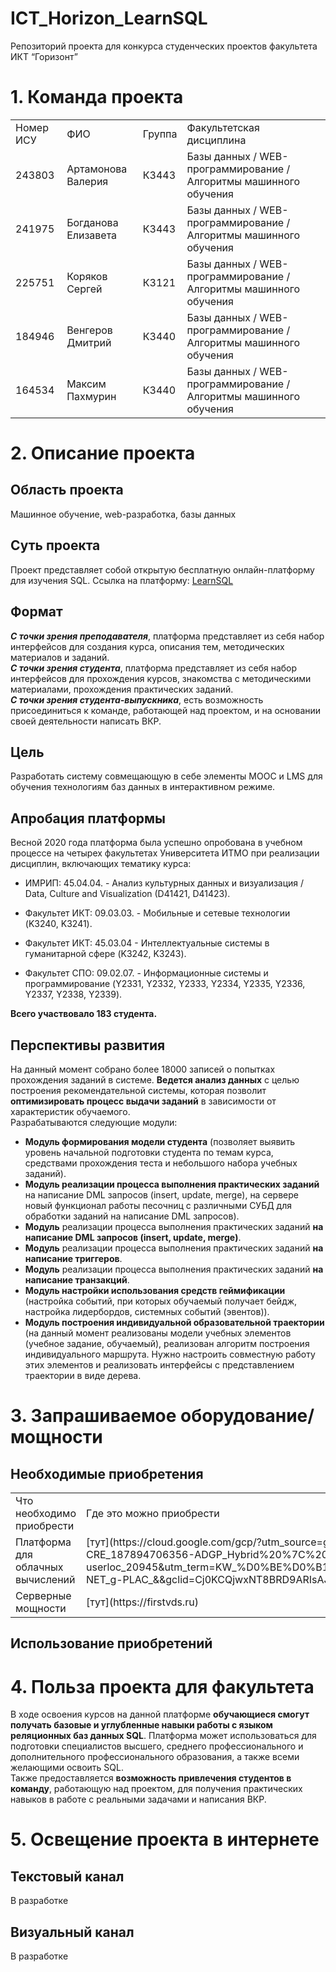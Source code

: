 # ICT_Horizon_LearnSQL
Репозиторий проекта для конкурса студенческих проектов факультета ИКТ “Горизонт”
# 1. Команда проекта
<table width='80%'>
  <tr>
    <td> Номер ИСУ </td>
    <td> ФИО </td>
    <td> Группа </td>
    <td> Факультетская дисциплина </td>
  </tr>
  <tr>
    <td> 243803 </td>
    <td> Артамонова Валерия </td>
    <td> К3443 </td>
    <td> Базы данных / WEB-программирование / Алгоритмы машинного обучения </td>
  </tr>
  <tr>
    <td> 241975 </td>
    <td> Богданова Елизавета </td>
    <td> К3443 </td>
    <td> Базы данных / WEB-программирование / Алгоритмы машинного обучения </td>
  </tr>
  <tr>
    <td> 225751 </td>
    <td> Коряков Сергей </td>
    <td> К3121 </td>
    <td> Базы данных / WEB-программирование / Алгоритмы машинного обучения </td>
  </tr>
  <tr>
    <td> 184946 </td>
    <td> Венгеров Дмитрий </td>
    <td> К3440 </td>
    <td> Базы данных / WEB-программирование / Алгоритмы машинного обучения </td>
  </tr>
  <tr>
    <td> 164534 </td>
    <td> Максим Пахмурин </td>
    <td> К3440 </td>
    <td> Базы данных / WEB-программирование / Алгоритмы машинного обучения </td>
  </tr>
</table>

# 2. Описание проекта
## Область проекта
Машинное обучение, web-разработка, базы данных
## Суть проекта
Проект представляет собой открытую бесплатную онлайн-платформу для изучения SQL.
Ссылка на платформу: [LearnSQL](http://learnsql.ru/)
## Формат
***С точки зрения преподавателя***, платформа представляет из себя набор интерфейсов для создания курса, описания тем, методических материалов и заданий.<br>
***С точки зрения студента***, платформа представляет из себя набор интерфейсов для прохождения курсов, знакомства с методическими материалами, прохождения практических заданий.<br>
***С точки зрения студента-выпускника***, есть возможность присоединиться к команде, работающей над проектом, и на основании своей деятельности написать ВКР.
## Цель
Разработать систему совмещающую в себе элементы MOOC и LMS для обучения технологиям баз данных в интерактивном режиме.

## Апробация платформы
Весной 2020 года платформа была успешно опробована в учебном процессе на четырех факультетах Университета ИТМО при реализации дисциплин, включающих тематику курса:<br>
- ИМРИП: 45.04.04. - Анализ культурных данных и визуализация / Data, Culture and Visualization (D41421, D41423).<br>

- Факультет ИКТ: 09.03.03. - Мобильные и сетевые технологии (K3240, K3241).<br>

- Факультет ИКТ: 45.03.04 - Интеллектуальные системы в гуманитарной сфере (K3242, K3243).<br>

- Факультет СПО: 09.02.07. - Информационные системы и программирование (Y2331, Y2332, Y2333, Y2334, Y2335, Y2336, Y2337, Y2338, Y2339).<br>

**Всего участвовало 183 студента.**


## Перспективы развития
На данный момент собрано более 18000 записей о попытках прохождения заданий в системе. **Ведется анализ данных** с целью построения рекомендательной системы, которая позволит **оптимизировать процесс выдачи заданий** в зависимости от характеристик обучаемого.<br>
Разрабатываются следующие модули:<br>
- **Модуль формирования модели студента** (позволяет выявить уровень начальной подготовки студента по темам курса, средствами прохождения теста и небольшого набора учебных заданий).<br>
- **Модуль реализации процесса выполнения практических заданий** на написание DML запросов (insert, update, merge), на сервере новый функционал работы песочниц с различными СУБД для обработки заданий на написание DML запросов).<br>
- **Модуль** реализации процесса выполнения практических заданий **на написание DML запросов (insert, update, merge)**.<br>
- **Модуль** реализации процесса выполнения практических заданий **на написание триггеров**.<br>
- **Модуль** реализации процесса выполнения практических заданий **на написание транзакций**.<br>
- **Модуль настройки использования средств геймификации** (настройка событий, при которых обучаемый получает бейдж, настройка лидербордов, системных событий (эвентов)).<br>
- **Модуль построения индивидуальной образовательной траектории** (на данный момент реализованы модели учебных элементов (учебное задание, обучаемый), реализован алгоритм построения индивидуального маршрута. Нужно настроить совместную работу этих элементов и реализовать интерфейсы с представлением траектории в виде дерева.

# 3. Запрашиваемое оборудование/мощности
## Необходимые приобретения
<table width='80%'>
  <tr>
    <td> Что необходимо приобрести </td>
    <td> Где это можно приобрести </td>
  </tr>
  <tr>
    <td> Платформа для облачных вычислений </td>
    <td> [тут](https://cloud.google.com/gcp/?utm_source=google&utm_medium=cpc&utm_campaign=emea-ru-all-ru-dr-skws-all-all-trial-e-gcp-1009139&utm_content=text-ad-none-any-DEV_c-CRE_187894706356-ADGP_Hybrid%20%7C%20AW%20SEM%20%7C%20SKWS%20~%20EXA_1%3A1_RU_RU_General_Cloud_cloud%20computing-KWID_43700053286996626-kwd-21939360208-userloc_20945&utm_term=KW_%D0%BE%D0%B1%D0%BB%D0%B0%D1%87%D0%BD%D1%8B%D0%B5%20%D0%B2%D1%8B%D1%87%D0%B8%D1%81%D0%BB%D0%B5%D0%BD%D0%B8%D1%8F-NET_g-PLAC_&&gclid=Cj0KCQjwxNT8BRD9ARIsAJ8S5xZ9KHPVSIePrawo41ClbSXaMxCqGTwJWIdI7Gqc_0F7iMcaC4iIbuIaAto-EALw_wcB)</td>
  </tr>
  <tr>
    <td> Серверные мощности </td>
    <td> [тут](https://firstvds.ru)</td>
  </tr>
</table>

## Использование приобретений
# 4. Польза проекта для факультета
В ходе освоения курсов на данной платформе **обучающиеся смогут получать базовые и углубленные навыки работы с языком реляционных баз данных SQL**. Платформа может использоваться для подготовки специалистов высшего, среднего профессионального и дополнительного профессионального образования, а также всеми желающими освоить SQL.<br>
Также предоставляется **возможность привлечения студентов в команду**, работающую над проектом, для получения практических навыков в работе с реальными задачами и написания ВКР.<br>
# 5. Освещение проекта в интернете
## Текстовый канал
В разработке
## Визуальный канал
В разработке
